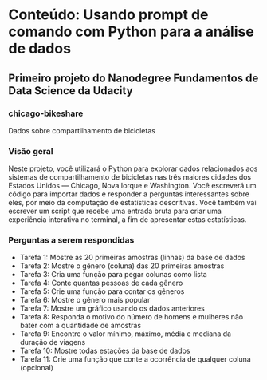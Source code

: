 # Conteúdo: Usando prompt de comando com Python para a análise de dados

## Primeiro projeto do Nanodegree Fundamentos de Data Science da Udacity

### chicago-bikeshare

Dados sobre compartilhamento de bicicletas

### Visão geral

Neste projeto, você utilizará o Python para explorar dados relacionados aos sistemas de compartilhamento de bicicletas nas três maiores cidades dos Estados Unidos –– Chicago, Nova Iorque e Washington. Você escreverá um código para importar dados e responder a perguntas interessantes sobre eles, por meio da computação de estatísticas descritivas. Você também vai escrever um script que recebe uma entrada bruta para criar uma experiência interativa no terminal, a fim de apresentar estas estatísticas.

### Perguntas a serem respondidas

+ Tarefa 1: Mostre as 20 primeiras amostras (linhas) da base de dados
+ Tarefa 2: Mostre o gênero (coluna) das 20 primeiras amostras
+ Tarefa 3: Cria uma função para pegar colunas como lista
+ Tarefa 4: Conte quantas pessoas de cada gênero
+ Tarefa 5: Crie uma função para contar os gêneros
+ Tarefa 6: Mostre o gênero mais popular
+ Tarefa 7: Mostre um gráfico usando os dados anteriores
+ Tarefa 8: Responda o motivo do número de homens e mulheres não bater com a quantidade de amostras
+ Tarefa 9: Encontre o valor mínimo, máximo, média e mediana da duração de viagens
+ Tarefa 10: Mostre todas estações da base de dados
+ Tarefa 11: Crie uma função que conte a ocorrência de qualquer coluna (opcional)
